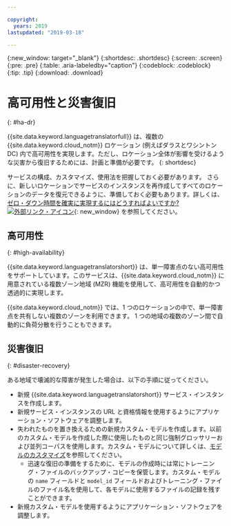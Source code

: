 ```yaml
---

copyright:
  years: 2019
lastupdated: "2019-03-18"

---
```


{:new_window: target="_blank"}
{:shortdesc: .shortdesc}
{:screen: .screen}
{:pre: .pre}
{:table: .aria-labeledby="caption"}
{:codeblock: .codeblock}
{:tip: .tip}
{:download: .download}

# 高可用性と災害復旧
{: #ha-dr}

{{site.data.keyword.languagetranslatorfull}} は、複数の {{site.data.keyword.cloud_notm}} ロケーション (例えばダラスとワシントン DC) 内で高可用性を実現します。ただし、ロケーション全体が影響を受けるような災害から復旧するためには、計画と準備が必要です。
{: shortdesc}

サービスの構成、カスタマイズ、使用法を把握しておく必要があります。 さらに、新しいロケーションでサービスのインスタンスを再作成してすべてのロケーションのデータを復元できるように、準備しておく必要もあります。詳しくは、[ゼロ・ダウン時間を確実に実現するにはどうすればよいですか? ![外部リンク・アイコン](../../icons/launch-glyph.svg "外部リンク・アイコン")](/docs/overview?topic=overview-zero-downtime#zero-downtime){: new_window} を参照してください。

## 高可用性
{: #high-availability}

{{site.data.keyword.languagetranslatorshort}} は、単一障害点のない高可用性をサポートしています。このサービスは、{{site.data.keyword.cloud_notm}} に用意されている複数ゾーン地域 (MZR) 機能を使用して、高可用性を自動的かつ透過的に実現します。

{{site.data.keyword.cloud_notm}} では、1 つのロケーションの中で、単一障害点を共有しない複数のゾーンを利用できます。 1 つの地域の複数のゾーン間で自動的に負荷分散を行うこともできます。


## 災害復旧
{: #disaster-recovery}

ある地域で壊滅的な障害が発生した場合は、以下の手順に従ってください。

- 新規 {{site.data.keyword.languagetranslatorshort}} サービス・インスタンスを作成します。
- 新規サービス・インスタンスの URL と資格情報を使用するようにアプリケーション・ソフトウェアを調整します。
- 失われたものを置き換えるための新規カスタム・モデルを作成します。以前のカスタム・モデルを作成した際に使用したものと同じ強制グロッサリーおよび並列コーパスを使用します。カスタム・モデルについて詳しくは、[モデルのカスタマイズ](/docs/services/language-translator?topic=language-translator-customizing#customizing)を参照してください。
  - 迅速な復旧の準備をするために、モデルの作成時には常にトレーニング・ファイルのバックアップ・コピーを保管します。カスタム・モデルの `name` フィールドと `model_id` フィールドおよびトレーニング・ファイルのファイル名を使用して、各モデルに使用するファイルの記録を残すことができます。 
- 新規カスタム・モデルを使用するようにアプリケーション・ソフトウェアを調整します。

